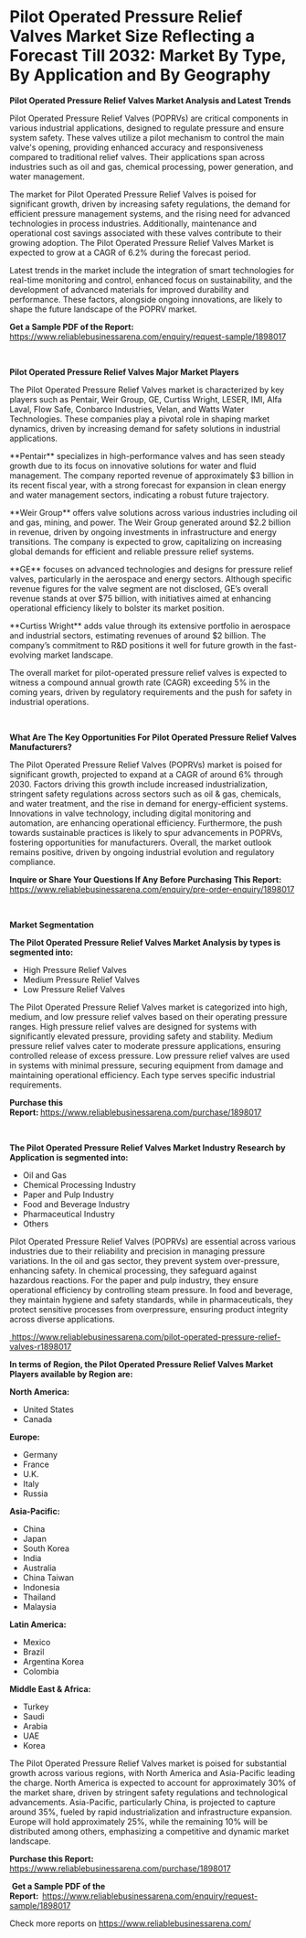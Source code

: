 <p><h1>Pilot Operated Pressure Relief Valves Market Size Reflecting a Forecast Till 2032: Market By Type, By Application and By Geography</h1></p><p><strong>Pilot Operated Pressure Relief Valves Market Analysis and Latest Trends</strong></p>
<p><p>Pilot Operated Pressure Relief Valves (POPRVs) are critical components in various industrial applications, designed to regulate pressure and ensure system safety. These valves utilize a pilot mechanism to control the main valve's opening, providing enhanced accuracy and responsiveness compared to traditional relief valves. Their applications span across industries such as oil and gas, chemical processing, power generation, and water management.</p><p>The market for Pilot Operated Pressure Relief Valves is poised for significant growth, driven by increasing safety regulations, the demand for efficient pressure management systems, and the rising need for advanced technologies in process industries. Additionally, maintenance and operational cost savings associated with these valves contribute to their growing adoption. The Pilot Operated Pressure Relief Valves Market is expected to grow at a CAGR of 6.2% during the forecast period. </p><p>Latest trends in the market include the integration of smart technologies for real-time monitoring and control, enhanced focus on sustainability, and the development of advanced materials for improved durability and performance. These factors, alongside ongoing innovations, are likely to shape the future landscape of the POPRV market.</p></p>
<p><strong>Get a Sample PDF of the Report:&nbsp;</strong> <a href="https://www.reliablebusinessarena.com/enquiry/request-sample/1898017?utm_campaign=3042&utm_medium=2&utm_source=Github&utm_content=ia&utm_term=08042025&utm_id=pilot-operated-pressure-relief-valves">https://www.reliablebusinessarena.com/enquiry/request-sample/1898017</a></p>
<p>&nbsp;</p>
<p><strong>Pilot Operated Pressure Relief Valves Major Market Players</strong></p>
<p><p>The Pilot Operated Pressure Relief Valves market is characterized by key players such as Pentair, Weir Group, GE, Curtiss Wright, LESER, IMI, Alfa Laval, Flow Safe, Conbarco Industries, Velan, and Watts Water Technologies. These companies play a pivotal role in shaping market dynamics, driven by increasing demand for safety solutions in industrial applications.</p><p>**Pentair** specializes in high-performance valves and has seen steady growth due to its focus on innovative solutions for water and fluid management. The company reported revenue of approximately $3 billion in its recent fiscal year, with a strong forecast for expansion in clean energy and water management sectors, indicating a robust future trajectory.</p><p>**Weir Group** offers valve solutions across various industries including oil and gas, mining, and power. The Weir Group generated around $2.2 billion in revenue, driven by ongoing investments in infrastructure and energy transitions. The company is expected to grow, capitalizing on increasing global demands for efficient and reliable pressure relief systems.</p><p>**GE** focuses on advanced technologies and designs for pressure relief valves, particularly in the aerospace and energy sectors. Although specific revenue figures for the valve segment are not disclosed, GE’s overall revenue stands at over $75 billion, with initiatives aimed at enhancing operational efficiency likely to bolster its market position.</p><p>**Curtiss Wright** adds value through its extensive portfolio in aerospace and industrial sectors, estimating revenues of around $2 billion. The company’s commitment to R&D positions it well for future growth in the fast-evolving market landscape.</p><p>The overall market for pilot-operated pressure relief valves is expected to witness a compound annual growth rate (CAGR) exceeding 5% in the coming years, driven by regulatory requirements and the push for safety in industrial operations.</p></p>
<p>&nbsp;</p>
<p><strong>What Are The Key Opportunities For Pilot Operated Pressure Relief Valves Manufacturers?</strong></p>
<p><p>The Pilot Operated Pressure Relief Valves (POPRVs) market is poised for significant growth, projected to expand at a CAGR of around 6% through 2030. Factors driving this growth include increased industrialization, stringent safety regulations across sectors such as oil & gas, chemicals, and water treatment, and the rise in demand for energy-efficient systems. Innovations in valve technology, including digital monitoring and automation, are enhancing operational efficiency. Furthermore, the push towards sustainable practices is likely to spur advancements in POPRVs, fostering opportunities for manufacturers. Overall, the market outlook remains positive, driven by ongoing industrial evolution and regulatory compliance.</p></p>
<p><strong>Inquire or Share Your Questions If Any Before Purchasing This Report:</strong> <a href="https://www.reliablebusinessarena.com/enquiry/pre-order-enquiry/1898017?utm_campaign=3042&utm_medium=2&utm_source=Github&utm_content=ia&utm_term=08042025&utm_id=pilot-operated-pressure-relief-valves">https://www.reliablebusinessarena.com/enquiry/pre-order-enquiry/1898017</a></p>
<p>&nbsp;</p>
<p><strong>Market Segmentation</strong></p>
<p><strong>The Pilot Operated Pressure Relief Valves Market Analysis by types is segmented into:</strong></p>
<p><ul><li>High Pressure Relief Valves</li><li>Medium Pressure Relief Valves</li><li>Low Pressure Relief Valves</li></ul></p>
<p><p>The Pilot Operated Pressure Relief Valves market is categorized into high, medium, and low pressure relief valves based on their operating pressure ranges. High pressure relief valves are designed for systems with significantly elevated pressure, providing safety and stability. Medium pressure relief valves cater to moderate pressure applications, ensuring controlled release of excess pressure. Low pressure relief valves are used in systems with minimal pressure, securing equipment from damage and maintaining operational efficiency. Each type serves specific industrial requirements.</p></p>
<p><strong>Purchase this Report:&nbsp;</strong><a href="https://www.reliablebusinessarena.com/purchase/1898017?utm_campaign=3042&utm_medium=2&utm_source=Github&utm_content=ia&utm_term=08042025&utm_id=pilot-operated-pressure-relief-valves">https://www.reliablebusinessarena.com/purchase/1898017</a></p>
<p>&nbsp;</p>
<p><strong>The Pilot Operated Pressure Relief Valves Market Industry Research by Application is segmented into:</strong></p>
<p><ul><li>Oil and Gas</li><li>Chemical Processing Industry</li><li>Paper and Pulp Industry</li><li>Food and Beverage Industry</li><li>Pharmaceutical Industry</li><li>Others</li></ul></p>
<p><p>Pilot Operated Pressure Relief Valves (POPRVs) are essential across various industries due to their reliability and precision in managing pressure variations. In the oil and gas sector, they prevent system over-pressure, enhancing safety. In chemical processing, they safeguard against hazardous reactions. For the paper and pulp industry, they ensure operational efficiency by controlling steam pressure. In food and beverage, they maintain hygiene and safety standards, while in pharmaceuticals, they protect sensitive processes from overpressure, ensuring product integrity across diverse applications.</p></p>
<p><a href="https://www.reliablebusinessarena.com/pilot-operated-pressure-relief-valves-r1898017?utm_campaign=3042&utm_medium=2&utm_source=Github&utm_content=ia&utm_term=08042025&utm_id=pilot-operated-pressure-relief-valves">&nbsp;https://www.reliablebusinessarena.com/pilot-operated-pressure-relief-valves-r1898017</a></p>
<p><strong>In terms of Region, the Pilot Operated Pressure Relief Valves Market Players available by Region are:</strong></p>
<p>
    <p> <strong> North America: </strong>
        <ul>
            <li>United States</li>
            <li>Canada</li>
        </ul>
        </p> 
    <p> <strong> Europe: </strong>
        <ul>
            <li>Germany</li>
            <li>France</li>
            <li>U.K.</li>
            <li>Italy</li>
            <li>Russia</li>
        </ul>
        </p> 
    <p> <strong> Asia-Pacific: </strong>
        <ul>
            <li>China</li>
            <li>Japan</li>
            <li>South Korea</li>
            <li>India</li>
            <li>Australia</li>
            <li>China Taiwan</li>
            <li>Indonesia</li>
            <li>Thailand</li>
            <li>Malaysia</li>
        </ul>
        </p> 
    <p> <strong> Latin America: </strong>
        <ul>
            <li>Mexico</li>
            <li>Brazil</li>
            <li>Argentina Korea</li>
            <li>Colombia</li>
        </ul>
        </p> 
    <p> <strong> Middle East & Africa: </strong>
        <ul>
            <li>Turkey</li>
            <li>Saudi</li>
            <li>Arabia</li>
            <li>UAE</li>
            <li>Korea</li>
        </ul>
    </p>
    </p>
<p><p>The Pilot Operated Pressure Relief Valves market is poised for substantial growth across various regions, with North America and Asia-Pacific leading the charge. North America is expected to account for approximately 30% of the market share, driven by stringent safety regulations and technological advancements. Asia-Pacific, particularly China, is projected to capture around 35%, fueled by rapid industrialization and infrastructure expansion. Europe will hold approximately 25%, while the remaining 10% will be distributed among others, emphasizing a competitive and dynamic market landscape.</p></p>
<p><strong>Purchase this Report: </strong><a href="https://www.reliablebusinessarena.com/purchase/1898017?utm_campaign=3042&utm_medium=2&utm_source=Github&utm_content=ia&utm_term=08042025&utm_id=pilot-operated-pressure-relief-valves">https://www.reliablebusinessarena.com/purchase/1898017</a></p>
<p>&nbsp;<strong>Get a Sample PDF of the Report:&nbsp;&nbsp;</strong><a href="https://www.reliablebusinessarena.com/enquiry/request-sample/1898017?utm_campaign=3042&utm_medium=2&utm_source=Github&utm_content=ia&utm_term=08042025&utm_id=pilot-operated-pressure-relief-valves">https://www.reliablebusinessarena.com/enquiry/request-sample/1898017</a></p>
<p><strong></strong></p>
<p>Check more reports on <a href="https://www.reliablebusinessarena.com/?utm_campaign=3042&utm_medium=2&utm_source=Github&utm_content=ia&utm_term=08042025&utm_id=pilot-operated-pressure-relief-valves">https://www.reliablebusinessarena.com/</a></p>